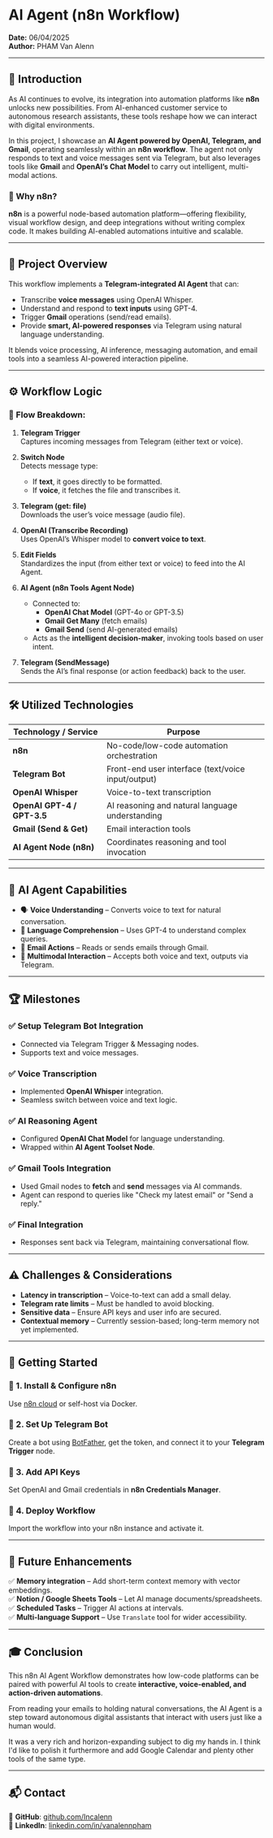 # AI Agent (n8n Workflow)  
**Date:** 06/04/2025  
**Author:** PHAM Van Alenn  

---

## 📌 Introduction  

As AI continues to evolve, its integration into automation platforms like **n8n** unlocks new possibilities. From AI-enhanced customer service to autonomous research assistants, these tools reshape how we can interact with digital environments.

In this project, I showcase an **AI Agent powered by OpenAI, Telegram, and Gmail**, operating seamlessly within an **n8n workflow**. The agent not only responds to text and voice messages sent via Telegram, but also leverages tools like **Gmail** and **OpenAI’s Chat Model** to carry out intelligent, multi-modal actions.

### 🔹 Why n8n?  

**n8n** is a powerful node-based automation platform—offering flexibility, visual workflow design, and deep integrations without writing complex code. It makes building AI-enabled automations intuitive and scalable.

---

## 🎯 Project Overview  

This workflow implements a **Telegram-integrated AI Agent** that can:

- Transcribe **voice messages** using OpenAI Whisper.  
- Understand and respond to **text inputs** using GPT-4.  
- Trigger **Gmail** operations (send/read emails).  
- Provide **smart, AI-powered responses** via Telegram using natural language understanding.  

It blends voice processing, AI inference, messaging automation, and email tools into a seamless AI-powered interaction pipeline.

---

## ⚙️ Workflow Logic

### 🔄 Flow Breakdown:

1. **Telegram Trigger**  
   Captures incoming messages from Telegram (either text or voice).

2. **Switch Node**  
   Detects message type:  
   - If **text**, it goes directly to be formatted.  
   - If **voice**, it fetches the file and transcribes it.

3. **Telegram (get: file)**  
   Downloads the user’s voice message (audio file).

4. **OpenAI (Transcribe Recording)**  
   Uses OpenAI’s Whisper model to **convert voice to text**.

5. **Edit Fields**  
   Standardizes the input (from either text or voice) to feed into the AI Agent.

6. **AI Agent (n8n Tools Agent Node)**  
   - Connected to:  
     - **OpenAI Chat Model** (GPT-4o or GPT-3.5)  
     - **Gmail Get Many** (fetch emails)  
     - **Gmail Send** (send AI-generated emails)  
   - Acts as the **intelligent decision-maker**, invoking tools based on user intent.

7. **Telegram (SendMessage)**  
   Sends the AI’s final response (or action feedback) back to the user.

---

## 🛠️ Utilized Technologies  

| Technology / Service | Purpose |
|----------------------|---------|
| **n8n**              | No-code/low-code automation orchestration |
| **Telegram Bot**     | Front-end user interface (text/voice input/output) |
| **OpenAI Whisper**   | Voice-to-text transcription |
| **OpenAI GPT-4 / GPT-3.5** | AI reasoning and natural language understanding |
| **Gmail (Send & Get)** | Email interaction tools |
| **AI Agent Node (n8n)** | Coordinates reasoning and tool invocation |

---

## 🧠 AI Agent Capabilities  

- 🗣️ **Voice Understanding** – Converts voice to text for natural conversation.  
- 🧠 **Language Comprehension** – Uses GPT-4 to understand complex queries.  
- 📩 **Email Actions** – Reads or sends emails through Gmail.  
- 🤖 **Multimodal Interaction** – Accepts both voice and text, outputs via Telegram.

---

## 🏆 Milestones  

### ✅ Setup Telegram Bot Integration  
- Connected via Telegram Trigger & Messaging nodes.  
- Supports text and voice messages.

### ✅ Voice Transcription  
- Implemented **OpenAI Whisper** integration.  
- Seamless switch between voice and text logic.

### ✅ AI Reasoning Agent  
- Configured **OpenAI Chat Model** for language understanding.  
- Wrapped within **AI Agent Toolset Node**.

### ✅ Gmail Tools Integration  
- Used Gmail nodes to **fetch** and **send** messages via AI commands.  
- Agent can respond to queries like "Check my latest email" or "Send a reply."

### ✅ Final Integration  
- Responses sent back via Telegram, maintaining conversational flow.

---

## ⚠️ Challenges & Considerations  

- **Latency in transcription** – Voice-to-text can add a small delay.  
- **Telegram rate limits** – Must be handled to avoid blocking.  
- **Sensitive data** – Ensure API keys and user info are secured.  
- **Contextual memory** – Currently session-based; long-term memory not yet implemented.

---

## 🚀 Getting Started  

### 🔹 1. Install & Configure n8n  
Use [n8n cloud](https://n8n.io) or self-host via Docker.  

### 🔹 2. Set Up Telegram Bot  
Create a bot using [BotFather](https://core.telegram.org/bots#botfather), get the token, and connect it to your **Telegram Trigger** node.

### 🔹 3. Add API Keys  
Set OpenAI and Gmail credentials in **n8n Credentials Manager**.  

### 🔹 4. Deploy Workflow  
Import the workflow into your n8n instance and activate it.  

---

## 🔮 Future Enhancements  

✅ **Memory integration** – Add short-term context memory with vector embeddings.  
✅ **Notion / Google Sheets Tools** – Let AI manage documents/spreadsheets.  
✅ **Scheduled Tasks** – Trigger AI actions at intervals.  
✅ **Multi-language Support** – Use `Translate` tool for wider accessibility.  

---

## 🎓 Conclusion  

This n8n AI Agent Workflow demonstrates how low-code platforms can be paired with powerful AI tools to create **interactive, voice-enabled, and action-driven automations**.

From reading your emails to holding natural conversations, the AI Agent is a step toward autonomous digital assistants that interact with users just like a human would.

It was a very rich and horizon-expanding subject to dig my hands in. I think I'd like to polish it furthermore and add Google Calendar and plenty other tools of the same type.

---

## 📬 Contact  
🔹 **GitHub**: [github.com/Incalenn](https://github.com/Incalenn)  
🔹 **LinkedIn**: [linkedin.com/in/vanalennpham](https://www.linkedin.com/in/vanalennpham/)
